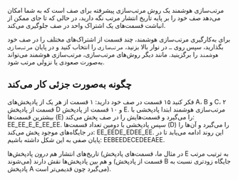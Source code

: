 مرتب‌سازی هوشمند یک روش مرتب‌سازی پیشرفته برای صف است که به شما امکان می‌دهد صف خود را بر پایه تاریخ انتشار مرتب نگه دارید، در حالی که تا جای ممکن از انباشت قسمت‌های یک اشتراک واحد در صف جلوگیری می‌کند.

برای به‌کارگیری مرتب‌سازی هوشمند، چند قسمت از اشتراک‌های مختلف را در صف خود بگذارید، سپس روی `…` در نوار بالا بزنید، `مرتب‌سازی` را انتخاب کنید و در پایان `مرتب‌سازی هوشمند` را برگزینید. مانند دیگر روش‌های مرتب‌سازی، مرتب‌سازی هوشمند می‌تواند به‌صورت صعودی یا نزولی مرتب شود.

## چگونه به‌صورت جزئی کار می‌کند

فکر کنید ۱۵ قسمت در صف خود دارید: ۱ قسمت از هر یک از پادپخش‌های A، B و C، ۲ قسمت از پادپخش D و ۱۰ قسمت از پادپخش E. مرتب‌سازی هوشمند ابتدا پادپخشی با بیشترین قسمت‌ها (E) را می‌گیرد و قسمت‌هایش را در صف پخش می‌کند: EE_EE_E_E_EE_EE. سپس پادپخشی با دومین تعداد قسمت‌ها (D) را می‌گیرد و آن‌ها را در جایگاه‌های موجود پخش می‌کند: EE_EEDE_EDEE_EE. این روند ادامه می‌یابد تا در پایان صفی به این شکل داشته باشیم: EEBEEDECEDEEAEE.

تاریخ‌های انتشار هم *درون* پادپخش‌ها (در مثال ما، قسمت‌های پادپخش E به ترتیب مرتب می‌شوند) و هم *بین* پادپخش‌ها نقش دارند (قسمت از پادپخش B جایگاه زودتری نسبت به پادپخش A می‌گیرد چون قدیمی‌تر است).
